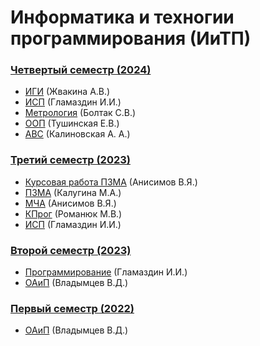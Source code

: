 # Информатика и техногии программирования (ИиТП)

### [Четвертый семестр (2024)](https://github.com/JankerPlay/BSUIR-Labs/tree/semester-4)
- [ИГИ](https://github.com/JankerPlay/BSUIR-Labs/tree/semester-4/IGI) (Жвакина А.В.)
- [ИСП](https://github.com/JankerPlay/BSUIR-Labs/tree/semester-4/ISP) (Гламаздин И.И.)
- [Метрология](https://github.com/JankerPlay/BSUIR-Labs/tree/semester-4/Metrology) (Болтак С.В.)
- [ООП](https://github.com/JankerPlay/BSUIR-Labs/tree/semester-4/OOP) (Тушинская Е.В.)
- [АВС](https://github.com/JankerPlay/BSUIR-Labs/tree/semester-4/ABC) (Калиновская А. А.)
### [Третий семестр (2023)](https://github.com/JankerPlay/BSUIR-Labs/tree/semester-3)
- [Курсовая работа ПЗМА](https://github.com/JankerPlay/BSUIR-Labs/tree/semester-3/PZMA/%20course_work) (Анисимов В.Я.)
- [ПЗМА](https://github.com/JankerPlay/BSUIR-Labs/tree/semester-3/PZMA) (Калугина М.А.)
- [МЧА](https://github.com/JankerPlay/BSUIR-Labs/tree/semester-3/MCHA) (Анисимов В.Я.)
- [КПрог](https://github.com/JankerPlay/BSUIR-Labs/tree/semester-3/KProg) (Романюк М.В.)
- [ИСП](https://github.com/JankerPlay/BSUIR-Labs/tree/semester-3/ISP) (Гламаздин И.И.)
### [Второй семестр (2023)](https://github.com/JankerPlay/BSUIR-Labs/tree/semester-2)
- [Программирование](https://github.com/JankerPlay/BSUIR-Labs/tree/semester-2/Programming) (Гламаздин И.И.)
- [ОАиП](https://github.com/JankerPlay/BSUIR-Labs/tree/semester-2/OAIP) (Владымцев В.Д.)
### [Первый семестр (2022)](https://github.com/JankerPlay/BSUIR-Labs/tree/semester-1)
- [ОАиП](https://github.com/JankerPlay/BSUIR-Labs/tree/semester-1/OAIP) (Владымцев В.Д.)
